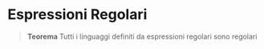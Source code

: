 # Espressioni Regolari

>**Teorema**
>Tutti i linguaggi definiti da espressioni regolari sono regolari

